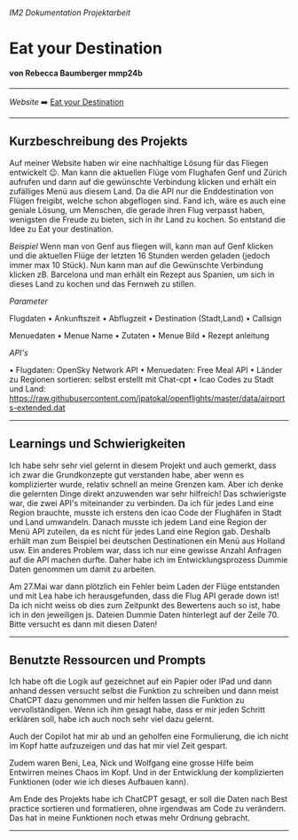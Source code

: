 ###### IM2 Dokumentation Projektarbeit 
# Eat your Destination
#### von Rebecca Baumberger mmp24b
---

 *Website* ➡️ [Eat your Destination](http://eatyourdestination.rebecca-baumberger.ch)

 ---

## Kurzbeschreibung des Projekts
Auf meiner Website haben wir eine nachhaltige Lösung für das Fliegen entwickelt 😉. Man kann die aktuellen Flüge vom Flughafen Genf und Zürich aufrufen und dann auf die gewünschte Verbindung klicken und erhält ein zufälliges Menü aus diesem Land. Da die API nur die Enddestination von Flügen freigibt, welche schon abgeflogen sind. Fand ich, wäre es auch eine geniale Lösung, um Menschen, die gerade ihren Flug verpasst haben, wenigsten die Freude zu bieten, sich in ihr Land zu kochen. So entstand die Idee zu Eat your destination.

*Beispiel*
Wenn man von Genf aus fliegen will, kann man auf Genf klicken und die aktuellen Flüge der letzten 16 Stunden werden geladen (jedoch immer max 10 Stück). Nun kann man auf die Gewünschte Verbindung klicken zB. Barcelona und man erhält ein Rezept aus Spanien, um sich in dieses Land zu kochen und das Fernweh zu stillen.

*Parameter*

Flugdaten
•⁠  ⁠Ankunftszeit
•⁠  ⁠Abflugzeit
•⁠  ⁠Destination (Stadt,Land)
•⁠  ⁠Callsign

Menuedaten
•⁠  Menue Name
•⁠  Zutaten
•⁠  Menue Bild
•⁠  Rezept anleitung


*API's*

•⁠  ⁠Flugdaten: OpenSky Network API
•⁠  ⁠Menuedaten: Free Meal API
•⁠  ⁠Länder zu Regionen sortieren: selbst erstellt mit Chat-cpt
•⁠  Icao Codes zu Stadt und Land: 
   https://raw.githubusercontent.com/jpatokal/openflights/master/data/airports-extended.dat

---

## Learnings und Schwierigkeiten
Ich habe sehr sehr viel gelernt in diesem Projekt und auch gemerkt, dass ich zwar die Grundkonzepte gut verstanden habe, aber wenn es komplizierter wurde, relativ schnell an meine Grenzen kam. Aber ich denke die gelernten Dinge direkt anzuwenden war sehr hilfreich! Das schwierigste war, die zwei API's miteinander zu verbinden. Da ich für jedes Land eine Region brauchte, musste ich erstens den icao Code der Flughäfen in Stadt und Land umwandeln. Danach musste ich jedem Land eine Region der Menü API zuteilen, da es nicht für jedes Land eine Region gab. Deshalb erhält man zum Beispiel bei deutschen Destinationen ein Menü aus Holland usw.
Ein anderes Problem war, dass ich nur eine gewisse Anzahl Anfragen auf die API machen durfte. Daher habe ich im Entwicklungsprozess Dummie Daten genommen um damit zu arbeiten.

Am 27.Mai war dann plötzlich ein Fehler beim Laden der Flüge entstanden und mit Lea habe ich herausgefunden, dass die Flug API gerade down ist! Da ich nicht weiss ob dies zum Zeitpunkt des Bewertens auch so ist, habe ich in den jeweiligen js. Dateien Dummie Daten hinterlegt auf der Zeile 70. Bitte versucht es dann mit diesen Daten!

---
## Benutzte Ressourcen und Prompts 
Ich habe oft die Logik auf gezeichnet auf ein Papier oder IPad und dann anhand dessen versucht selbst die Funktion zu schreiben und dann meist ChatCPT dazu genommen und mir helfen lassen die Funktion zu vervollständigen. Wenn ich ihm gesagt habe, dass er mir jeden Schritt erklären soll, habe ich auch noch sehr viel dazu gelernt.

Auch der Copilot hat mir ab und an geholfen eine Formulierung, die ich nicht im Kopf hatte aufzuzeigen und das hat mir viel Zeit gespart.

Zudem waren Beni, Lea, Nick und Wolfgang eine grosse Hilfe beim Entwirren meines Chaos im Kopf. Und in der Entwicklung der komplizierten Funktionen (oder wie ich dieses Aufbauen kann). 

Am Ende des Projekts habe ich ChatCPT gesagt, er soll die Daten nach Best practice sortieren und formatieren, ohne irgendwas am Code zu verändern. Das hat in meine Funktionen noch etwas mehr Ordnung gebracht.

---